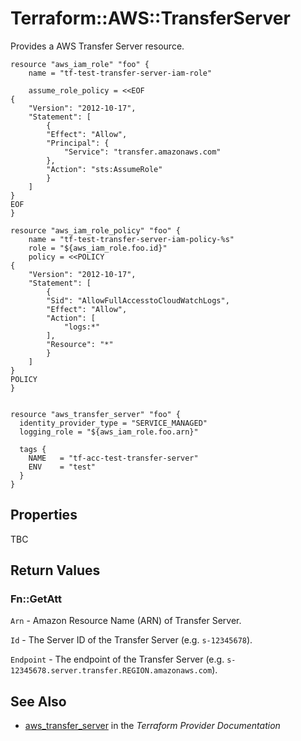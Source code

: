 # Terraform::AWS::TransferServer

Provides a AWS Transfer Server resource.


```hcl
resource "aws_iam_role" "foo" {
	name = "tf-test-transfer-server-iam-role"
  
	assume_role_policy = <<EOF
{
	"Version": "2012-10-17",
	"Statement": [
		{
		"Effect": "Allow",
		"Principal": {
			"Service": "transfer.amazonaws.com"
		},
		"Action": "sts:AssumeRole"
		}
	]
}
EOF
}

resource "aws_iam_role_policy" "foo" {
	name = "tf-test-transfer-server-iam-policy-%s"
	role = "${aws_iam_role.foo.id}"
	policy = <<POLICY
{
	"Version": "2012-10-17",
	"Statement": [
		{
		"Sid": "AllowFullAccesstoCloudWatchLogs",
		"Effect": "Allow",
		"Action": [
			"logs:*"
		],
		"Resource": "*"
		}
	]
}
POLICY
}


resource "aws_transfer_server" "foo" {
  identity_provider_type = "SERVICE_MANAGED"
  logging_role = "${aws_iam_role.foo.arn}"

  tags {
	NAME   = "tf-acc-test-transfer-server"
	ENV    = "test"
  }
}
```

## Properties

TBC

## Return Values

### Fn::GetAtt

`Arn` - Amazon Resource Name (ARN) of Transfer Server.

`Id` - The Server ID of the Transfer Server (e.g. `s-12345678`).

`Endpoint` - The endpoint of the Transfer Server (e.g. `s-12345678.server.transfer.REGION.amazonaws.com`).

## See Also

* [aws_transfer_server](https://www.terraform.io/docs/providers/aws/r/transfer_server.html) in the _Terraform Provider Documentation_